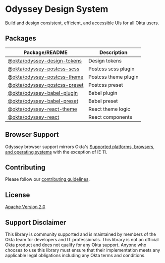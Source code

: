 # Odyssey Design System

Build and design consistent, efficient, and accessible UIs for all Okta users.

## Packages

| Package/README                                                                                                        | Description          |
| --------------------------------------------------------------------------------------------------------------------- | -------------------- |
| [@okta/odyssey-design-tokens](https://github.com/okta/odyssey/blob/master/packages/odyssey-design-tokens/README.md)   | Design tokens        |
| [@okta/odyssey-postcss-scss](https://github.com/okta/odyssey/blob/master/packages/odyssey-postcss-scss/README.md)     | Postcss scss plugin  |
| [@okta/odyssey-postcss-theme](https://github.com/okta/odyssey/blob/master/packages/odyssey-postcss-theme/README.md)   | Postcss theme plugin |
| [@okta/odyssey-postcss-preset](https://github.com/okta/odyssey/blob/master/packages/odyssey-postcss-preset/README.md) | Postcss preset       |
| [@okta/odyssey-babel-plugin](https://github.com/okta/odyssey/blob/master/packages/odyssey-babel-plugin/README.md)     | Babel plugin         |
| [@okta/odyssey-babel-preset](https://github.com/okta/odyssey/blob/master/packages/odyssey-babel-preset/README.md)     | Babel preset         |
| [@okta/odyssey-react-theme](https://github.com/okta/odyssey/blob/master/packages/odyssey-react-theme/README.md)       | React theme logic    |
| [@okta/odyssey-react](https://github.com/okta/odyssey/blob/master/packages/odyssey-react/README.md)                   | React components     |

## Browser Support

Odyssey browser support mirrors Okta's [Supported platforms, browsers, and operating systems](https://help.okta.com/en/prod/Content/Topics/Miscellaneous/Platforms_Browser_OS_Support.htm) with the exception of IE 11.

## Contributing

Please follow our [contributing guidelines](https://github.com/okta/odyssey/blob/eced5cb6192fc0177375eccff52fc6477c69d37c/packages/odyssey-storybook/src/contributing/GettingStarted.stories.mdx).

## License

[Apache Version 2.0](https://github.com/okta/odyssey/blob/master/LICENSE)

## Support Disclaimer

This library is community supported and is maintained by members of the Okta team for developers and IT professionals.
This library is not an official Okta product and does not qualify for any Okta support. Anyone who chooses to use this
library must ensure that their implementation meets any applicable legal obligations including any Okta terms and conditions.

